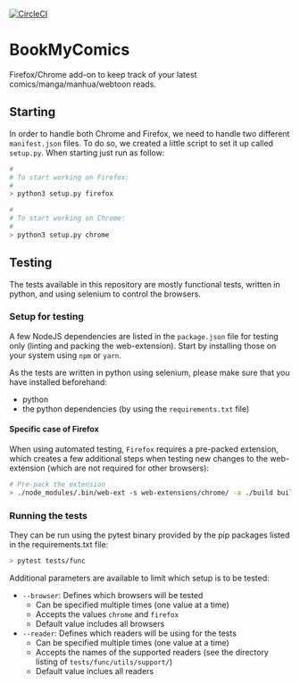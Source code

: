 [![CircleCI](https://circleci.com/gh/Joacchim/BookMyComics/tree/master.svg?style=svg&circle-token=4ff0f5dfce31b2fc7f2e8b6bc1418e13ab140fb5)](https://circleci.com/gh/Joacchim/BookMyComics/tree/master)

# BookMyComics
Firefox/Chrome add-on to keep track of your latest comics/manga/manhua/webtoon reads.

## Starting

In order to handle both Chrome and Firefox, we need to handle two different
`manifest.json` files. To do so, we created a little script to set it up called
`setup.py`. When starting just run as follow:

```bash
#
# To start working on Firefox:
#
> python3 setup.py firefox

#
# To start working on Chrome:
#
> python3 setup.py chrome
```

## Testing

The tests available in this repository are mostly functional tests, written in
python, and using selenium to control the browsers.

### Setup for testing

A few NodeJS dependencies are listed in the `package.json` file for testing
only (linting and packing the web-extension). Start by installing those on your
system using `npm` or `yarn`.

As the tests are written in python using selenium, please make sure that you
have installed beforehand:
 - python
 - the python dependencies (by using the `requirements.txt` file)

#### Specific case of Firefox

When using automated testing, `Firefox` requires a pre-packed extension, which
creates a few additional steps when testing new changes to the web-extension
(which are not required for other browsers):

```bash
# Pre-pack the extension
> ./node_modules/.bin/web-ext -s web-extensions/chrome/ -a ./build build --override-dest
```

### Running the tests

They can be run using the pytest binary provided by the pip packages listed in
the requirements.txt file:
```bash
> pytest tests/func
```

Additional parameters are available to limit which setup is to be tested:
 - `--browser`: Defines which browsers will be tested
   - Can be specified multiple times (one value at a time)
   - Accepts the values `chrome` and `firefox`
   - Default value includes all browsers
 - `--reader`: Defines which readers will be using for the tests
   - Can be specified multiple times (one value at a time)
   - Accepts the names of the supported readers (see the directory listing of
     `tests/func/utils/support/`)
   - Default value inclues all readers
